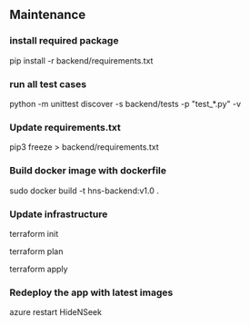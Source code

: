 ## Maintenance

### install required package

pip install -r backend/requirements.txt

### run all test cases

python -m unittest discover -s backend/tests -p "test_*.py" -v

### Update requirements.txt

pip3 freeze > backend/requirements.txt

### Build docker image with dockerfile

sudo docker build -t hns-backend:v1.0 .

### Update infrastructure

terraform init

terraform plan

terraform apply

### Redeploy the app with latest images

azure restart HideNSeek